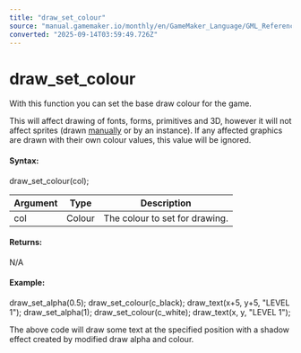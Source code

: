 ```yaml
---
title: "draw_set_colour"
source: "manual.gamemaker.io/monthly/en/GameMaker_Language/GML_Reference/Drawing/Colour_And_Alpha/draw_set_colour.htm"
converted: "2025-09-14T03:59:49.726Z"
---
```


# draw\_set\_colour

With this function you can set the base draw colour for the game.

This will affect drawing of fonts, forms, primitives and 3D, however it will not affect sprites (drawn [manually](../Sprites_And_Tiles/draw_sprite.md) or by an instance). If any affected graphics are drawn with their own colour values, this value will be ignored.

#### Syntax:

draw\_set\_colour(col);

| Argument | Type | Description |
| --- | --- | --- |
| col | Colour | The colour to set for drawing. |

#### Returns:

N/A

#### Example:

draw\_set\_alpha(0.5);
draw\_set\_colour(c\_black);
draw\_text(x+5, y+5, "LEVEL 1");
draw\_set\_alpha(1);
draw\_set\_colour(c\_white);
draw\_text(x, y, "LEVEL 1");

The above code will draw some text at the specified position with a shadow effect created by modified draw alpha and colour.